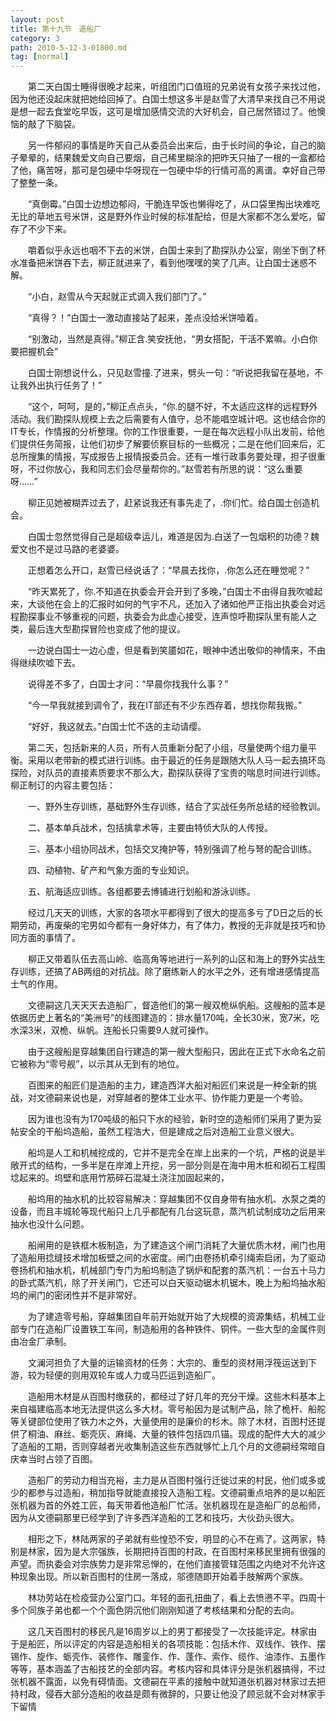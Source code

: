 ```yaml
---
layout: post
title: 第十九节　造船厂
category: 3
path: 2010-5-12-3-01800.md
tag: [normal]
---
```


　　第二天白国士睡得很晚才起来，听组团门口值班的兄弟说有女孩子来找过他，因为他还没起床就把她给回掉了。白国士想这多半是赵雪了大清早来找自己不用说是想一起去食堂吃早饭，这可是增加感情交流的大好机会，自己居然错过了。他懊恼的敲了下脑袋。

　　另一件郁闷的事情是昨天自己从委员会出来后，由于长时间的争论，自己的脑子晕晕的，结果魏爱文向自己要烟，自己稀里糊涂的把昨天只抽了一根的一盒都给了他，痛苦呀，那可是包硬中华呀现在一包硬中华的行情可高的离谱。幸好自己带了整整一条。

　　“真倒霉。”白国士边想边郁闷，干脆连早饭也懒得吃了，从口袋里掏出块难吃无比的草地五号米饼，这是野外作业时候的标准配给，但是大家都不怎么爱吃，留存了不少下来。

　　嚼着似乎永远也咽不下去的米饼，白国士来到了勘探队办公室，刚坐下倒了杯水准备把米饼吞下去，柳正就进来了，看到他嘿嘿的笑了几声。让白国士迷惑不解。

　　“小白，赵雪从今天起就正式调入我们部门了。”

　　“真得？！”白国士一激动直接站了起来，差点没给米饼噎着。

　　“别激动，当然是真得。”柳正含.笑安抚他，“男女搭配，干活不累嘛。小白你要把握机会”

　　白国士刚想说什么，只见赵雪撞.了进来，劈头一句：“听说把我留在基地，不让我外出执行任务了！”

　　“这个，呵呵，是的，”柳正点点头，“你.的腿不好，不太适应这样的远程野外活动。我们勘探队规模上去之后需要有人值守，总不能唱空城计吧。这也结合你的IT专长，作情报的分析整理。你的工作很重要，一是在每次远程小队出发前，给他们提供任务简报，让他们初步了解要侦察目标的一些概况；二是在他们回来后，汇总所搜集的情报，写成报告上报情报委员会。还有一堆行政事务要处理，担子很重呀，不过你放心，我和同志们会尽量帮你的。”赵雪若有所思的说：“这么重要呀……”

　　柳正见她被糊弄过去了，赶紧说我还有事先走了，.你们忙。给白国士创造机会。

　　白国士忽然觉得自己是超级幸运儿，难道是因为.白送了一包烟积的功德？魏爱文也不是过马路的老婆婆。

　　正想着怎么开口，赵雪已经说话了：“早晨去找你，.你怎么还在睡觉呢？”

　　“昨天累死了，你.不知道在执委会开会开到了多晚，”白国士不由得自我吹嘘起来，大谈他在会上的汇报时如何的气宇不凡，还加入了诸如他严正指出执委会对远程勘探事业不够重视的问题，执委会为此虚心接受，连声惊呼勘探队里有能人之类，最后连大型勘探冒险也变成了他的提议。

　　一边说白国士一边心虚，但是看到笑靥如花，眼神中透出敬仰的神情来，不由得继续吹嘘下去。

　　说得差不多了，白国士才问：“早晨你找我什么事？”

　　“今一早我就接到调令了，我在IT部还有不少东西存着，想找你帮我搬。”

　　“好好，我这就去。”白国士忙不迭的主动请缨。

　　第二天，包括新来的人员，所有人员重新分配了小组，尽量使两个组力量平衡。采用以老带新的模式进行训练。由于最近的任务是跟随大队人马一起去搞环岛探险，对队员的直接素质要求不那么大，勘探队获得了宝贵的喘息时间进行训练。柳正制订的内容主要包括：

　　一、野外生存训练，基础野外生存训练，结合了实战任务所总结的经验教训。

　　二、基本单兵战术，包括擒拿术等，主要由特侦大队的人传授。

　　三、基本小组协同战术，包括交叉掩护等，特别强调了枪与弩的配合训练。

　　四、动植物、矿产和气象方面的专业知识。

　　五、航海适应训练。各组都要去博铺进行划船和游泳训练。

　　经过几天天的训练，大家的各项水平都得到了很大的提高多亏了D日之后的长期劳动，再废柴的宅男如今都有一身好体力，有了体力，教授的无非就是技巧和协同方面的事情了。

　　柳正又带着队伍去高山岭、临高角等地进行一系列的山区和海上的野外实战生存训练，还搞了AB两组的对抗战。除了磨练新人的水平之外，还有增进感情提高士气的作用。

　　文德嗣这几天天天去造船厂，督造他们的第一艘双桅纵帆船。这艘船的蓝本是依据历史上著名的“美洲号”的线图建造的：排水量170吨，全长30米，宽7米，吃水深3米，双桅、纵帆。连船长只需要9人就可操作。

　　由于这艘船是穿越集团自行建造的第一艘大型船只，因此在正式下水命名之前它被称为“零号舰”，以示其从无到有的地位。

　　百图来的船匠们是造船的主力，建造西洋大船对船匠们来说是一种全新的挑战，对文德嗣来说也是，对穿越者的整体工业水平、协作能力更是一个考验。

　　因为谁也没有为170吨级的船只下水的经验，新时空的造船师们采用了更为妥帖安全的干船坞造船，虽然工程浩大，但是建成之后对造船工业意义很大。

　　船坞是人工和机械挖成的，它并不是完全在岸上出来的一个坑，严格的说是半敞开式的结构，一多半是在岸滩上开挖，另一部分则是在海中用木桩和砌石工程围埝起来的。坞壁和底用竹筋碎石混凝土浇注加固起来的，

　　船坞用的抽水机的比较容易解决：穿越集团不仅自身带有抽水机、水泵之类的设备，而且丰城轮等现代船只上几乎都配有几台这玩意，蒸汽机试制成功之后用来抽水也没什么问题。

　　船闸用的是铁框木板制造，为了建造这个闸门消耗了大量优质木材，闸门也用了造船用捻缝技术增加板壁之间的水密度。闸门由卷扬机牵引绳索启闭，为了驱动卷扬机和抽水机，机械部门专门为船坞制造了锅炉和配套的蒸汽机：一台五十马力的卧式蒸汽机，除了开关闸门，它还可以白天驱动锯木机锯木，晚上为船坞抽水船坞的闸门的密闭性并不是非常好。

　　为了建造零号船，穿越集团自年前开始就开始了大规模的资源集结，机械工业部专门在造船厂设置铁工车间，制造船用的各种铁件、铜件。一些大型的金属件则由冶金厂承制。

　　文澜河担负了大量的运输资材的任务：大宗的、重型的资材用浮筏运送到下游，较为轻便的则用双轮车或人力或马匹运到造船厂。

　　造船用木材是从百图村缴获的，都经过了好几年的充分干燥。这些木料基本上来自福建临高本地无法提供这么多大材。零号船因为是试制产品，除了桅杆、船舵等关键部位使用了铁力木之外，大量使用的是廉价的杉木。除了木材，百图村还提供了桐油、麻丝、蛎壳灰、麻绳、大量的铁件包括四爪锚。现成的配件大大的减少了造船的工期，否则穿越者光收集制造这些东西就够忙上几个月的文德嗣经常暗自庆幸当时占领了百图。

　　造船厂的劳动力相当充裕，主力是从百图村强行迁徙过来的村民，他们或多或少的都参与过造船，稍加指导就能直接投入造船工程。文德嗣重点培养的是以船匠张机器为首的外姓工匠，每天带着他造船厂忙活。张机器现在是造船厂的总船师，因为从文德嗣那里已经学到了许多西洋造船的工艺和技巧，大伙劲头很大。

　　相形之下，林陆两家的子弟就有些惶恐不安，明显的心不在焉了。这两家，特别是林家，因为是大宗强族，长期把持百图的村政，在百图村来移民里拥有很强的声望。而执委会对宗族势力是非常忌惮的，在他们直接管辖范围之内绝对不允许这种现象出现。所以新百图村的住房一落成，邬德随即开始着手肢解两个家族。

　　林功劳站在检疫营办公室门口。年轻的面孔扭曲了，看上去愤懑不平。四周十多个同族子弟也都一个个面色阴沉他们刚刚知道了考核结果和分配的去向。

　　这几天百图村的移民凡是16周岁以上的男丁都接受了一次技能评定。林家由于是船匠，所以评定的内容是造船相关的各项技能：包括木作、双线作、铁作、摆锡作、旋作、蛎壳作、装修作、雕銮作、作、蓬作、索作、缆作、油漆作、五墨作等等，基本涵盖了古船技艺的全部内容。考核内容和具体评分是张机器搞得，不过张机器不露面，以免有碍情面。文德嗣在平素的接触中就知道张机器对林家过去把持村政，侵吞大部分造船的收益是颇有微辞的，只要让他没了顾忌就不会对林家手下留情